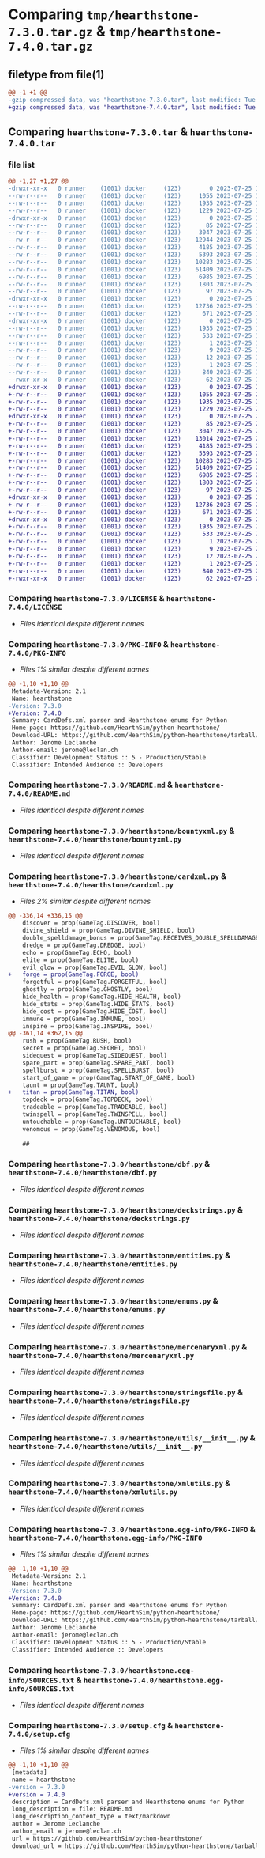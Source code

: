 # Comparing `tmp/hearthstone-7.3.0.tar.gz` & `tmp/hearthstone-7.4.0.tar.gz`

## filetype from file(1)

```diff
@@ -1 +1 @@
-gzip compressed data, was "hearthstone-7.3.0.tar", last modified: Tue Jul 25 19:24:43 2023, max compression
+gzip compressed data, was "hearthstone-7.4.0.tar", last modified: Tue Jul 25 20:07:57 2023, max compression
```

## Comparing `hearthstone-7.3.0.tar` & `hearthstone-7.4.0.tar`

### file list

```diff
@@ -1,27 +1,27 @@
-drwxr-xr-x   0 runner    (1001) docker     (123)        0 2023-07-25 19:24:43.428986 hearthstone-7.3.0/
--rw-r--r--   0 runner    (1001) docker     (123)     1055 2023-07-25 19:24:32.000000 hearthstone-7.3.0/LICENSE
--rw-r--r--   0 runner    (1001) docker     (123)     1935 2023-07-25 19:24:43.428986 hearthstone-7.3.0/PKG-INFO
--rw-r--r--   0 runner    (1001) docker     (123)     1229 2023-07-25 19:24:32.000000 hearthstone-7.3.0/README.md
-drwxr-xr-x   0 runner    (1001) docker     (123)        0 2023-07-25 19:24:43.428986 hearthstone-7.3.0/hearthstone/
--rw-r--r--   0 runner    (1001) docker     (123)       85 2023-07-25 19:24:32.000000 hearthstone-7.3.0/hearthstone/__init__.py
--rw-r--r--   0 runner    (1001) docker     (123)     3047 2023-07-25 19:24:32.000000 hearthstone-7.3.0/hearthstone/bountyxml.py
--rw-r--r--   0 runner    (1001) docker     (123)    12944 2023-07-25 19:24:32.000000 hearthstone-7.3.0/hearthstone/cardxml.py
--rw-r--r--   0 runner    (1001) docker     (123)     4185 2023-07-25 19:24:32.000000 hearthstone-7.3.0/hearthstone/dbf.py
--rw-r--r--   0 runner    (1001) docker     (123)     5393 2023-07-25 19:24:32.000000 hearthstone-7.3.0/hearthstone/deckstrings.py
--rw-r--r--   0 runner    (1001) docker     (123)    10283 2023-07-25 19:24:32.000000 hearthstone-7.3.0/hearthstone/entities.py
--rw-r--r--   0 runner    (1001) docker     (123)    61409 2023-07-25 19:24:32.000000 hearthstone-7.3.0/hearthstone/enums.py
--rw-r--r--   0 runner    (1001) docker     (123)     6985 2023-07-25 19:24:32.000000 hearthstone-7.3.0/hearthstone/mercenaryxml.py
--rw-r--r--   0 runner    (1001) docker     (123)     1803 2023-07-25 19:24:32.000000 hearthstone-7.3.0/hearthstone/stringsfile.py
--rw-r--r--   0 runner    (1001) docker     (123)       97 2023-07-25 19:24:32.000000 hearthstone-7.3.0/hearthstone/types.py
-drwxr-xr-x   0 runner    (1001) docker     (123)        0 2023-07-25 19:24:43.428986 hearthstone-7.3.0/hearthstone/utils/
--rw-r--r--   0 runner    (1001) docker     (123)    12736 2023-07-25 19:24:32.000000 hearthstone-7.3.0/hearthstone/utils/__init__.py
--rw-r--r--   0 runner    (1001) docker     (123)      671 2023-07-25 19:24:32.000000 hearthstone-7.3.0/hearthstone/xmlutils.py
-drwxr-xr-x   0 runner    (1001) docker     (123)        0 2023-07-25 19:24:43.428986 hearthstone-7.3.0/hearthstone.egg-info/
--rw-r--r--   0 runner    (1001) docker     (123)     1935 2023-07-25 19:24:43.000000 hearthstone-7.3.0/hearthstone.egg-info/PKG-INFO
--rw-r--r--   0 runner    (1001) docker     (123)      533 2023-07-25 19:24:43.000000 hearthstone-7.3.0/hearthstone.egg-info/SOURCES.txt
--rw-r--r--   0 runner    (1001) docker     (123)        1 2023-07-25 19:24:43.000000 hearthstone-7.3.0/hearthstone.egg-info/dependency_links.txt
--rw-r--r--   0 runner    (1001) docker     (123)        9 2023-07-25 19:24:43.000000 hearthstone-7.3.0/hearthstone.egg-info/requires.txt
--rw-r--r--   0 runner    (1001) docker     (123)       12 2023-07-25 19:24:43.000000 hearthstone-7.3.0/hearthstone.egg-info/top_level.txt
--rw-r--r--   0 runner    (1001) docker     (123)        1 2023-07-25 19:24:43.000000 hearthstone-7.3.0/hearthstone.egg-info/zip-safe
--rw-r--r--   0 runner    (1001) docker     (123)      840 2023-07-25 19:24:43.428986 hearthstone-7.3.0/setup.cfg
--rwxr-xr-x   0 runner    (1001) docker     (123)       62 2023-07-25 19:24:32.000000 hearthstone-7.3.0/setup.py
+drwxr-xr-x   0 runner    (1001) docker     (123)        0 2023-07-25 20:07:57.074354 hearthstone-7.4.0/
+-rw-r--r--   0 runner    (1001) docker     (123)     1055 2023-07-25 20:07:51.000000 hearthstone-7.4.0/LICENSE
+-rw-r--r--   0 runner    (1001) docker     (123)     1935 2023-07-25 20:07:57.074354 hearthstone-7.4.0/PKG-INFO
+-rw-r--r--   0 runner    (1001) docker     (123)     1229 2023-07-25 20:07:51.000000 hearthstone-7.4.0/README.md
+drwxr-xr-x   0 runner    (1001) docker     (123)        0 2023-07-25 20:07:57.074354 hearthstone-7.4.0/hearthstone/
+-rw-r--r--   0 runner    (1001) docker     (123)       85 2023-07-25 20:07:51.000000 hearthstone-7.4.0/hearthstone/__init__.py
+-rw-r--r--   0 runner    (1001) docker     (123)     3047 2023-07-25 20:07:51.000000 hearthstone-7.4.0/hearthstone/bountyxml.py
+-rw-r--r--   0 runner    (1001) docker     (123)    13014 2023-07-25 20:07:51.000000 hearthstone-7.4.0/hearthstone/cardxml.py
+-rw-r--r--   0 runner    (1001) docker     (123)     4185 2023-07-25 20:07:51.000000 hearthstone-7.4.0/hearthstone/dbf.py
+-rw-r--r--   0 runner    (1001) docker     (123)     5393 2023-07-25 20:07:51.000000 hearthstone-7.4.0/hearthstone/deckstrings.py
+-rw-r--r--   0 runner    (1001) docker     (123)    10283 2023-07-25 20:07:51.000000 hearthstone-7.4.0/hearthstone/entities.py
+-rw-r--r--   0 runner    (1001) docker     (123)    61409 2023-07-25 20:07:51.000000 hearthstone-7.4.0/hearthstone/enums.py
+-rw-r--r--   0 runner    (1001) docker     (123)     6985 2023-07-25 20:07:51.000000 hearthstone-7.4.0/hearthstone/mercenaryxml.py
+-rw-r--r--   0 runner    (1001) docker     (123)     1803 2023-07-25 20:07:51.000000 hearthstone-7.4.0/hearthstone/stringsfile.py
+-rw-r--r--   0 runner    (1001) docker     (123)       97 2023-07-25 20:07:51.000000 hearthstone-7.4.0/hearthstone/types.py
+drwxr-xr-x   0 runner    (1001) docker     (123)        0 2023-07-25 20:07:57.074354 hearthstone-7.4.0/hearthstone/utils/
+-rw-r--r--   0 runner    (1001) docker     (123)    12736 2023-07-25 20:07:51.000000 hearthstone-7.4.0/hearthstone/utils/__init__.py
+-rw-r--r--   0 runner    (1001) docker     (123)      671 2023-07-25 20:07:51.000000 hearthstone-7.4.0/hearthstone/xmlutils.py
+drwxr-xr-x   0 runner    (1001) docker     (123)        0 2023-07-25 20:07:57.074354 hearthstone-7.4.0/hearthstone.egg-info/
+-rw-r--r--   0 runner    (1001) docker     (123)     1935 2023-07-25 20:07:57.000000 hearthstone-7.4.0/hearthstone.egg-info/PKG-INFO
+-rw-r--r--   0 runner    (1001) docker     (123)      533 2023-07-25 20:07:57.000000 hearthstone-7.4.0/hearthstone.egg-info/SOURCES.txt
+-rw-r--r--   0 runner    (1001) docker     (123)        1 2023-07-25 20:07:57.000000 hearthstone-7.4.0/hearthstone.egg-info/dependency_links.txt
+-rw-r--r--   0 runner    (1001) docker     (123)        9 2023-07-25 20:07:57.000000 hearthstone-7.4.0/hearthstone.egg-info/requires.txt
+-rw-r--r--   0 runner    (1001) docker     (123)       12 2023-07-25 20:07:57.000000 hearthstone-7.4.0/hearthstone.egg-info/top_level.txt
+-rw-r--r--   0 runner    (1001) docker     (123)        1 2023-07-25 20:07:57.000000 hearthstone-7.4.0/hearthstone.egg-info/zip-safe
+-rw-r--r--   0 runner    (1001) docker     (123)      840 2023-07-25 20:07:57.074354 hearthstone-7.4.0/setup.cfg
+-rwxr-xr-x   0 runner    (1001) docker     (123)       62 2023-07-25 20:07:51.000000 hearthstone-7.4.0/setup.py
```

### Comparing `hearthstone-7.3.0/LICENSE` & `hearthstone-7.4.0/LICENSE`

 * *Files identical despite different names*

### Comparing `hearthstone-7.3.0/PKG-INFO` & `hearthstone-7.4.0/PKG-INFO`

 * *Files 1% similar despite different names*

```diff
@@ -1,10 +1,10 @@
 Metadata-Version: 2.1
 Name: hearthstone
-Version: 7.3.0
+Version: 7.4.0
 Summary: CardDefs.xml parser and Hearthstone enums for Python
 Home-page: https://github.com/HearthSim/python-hearthstone/
 Download-URL: https://github.com/HearthSim/python-hearthstone/tarball/master
 Author: Jerome Leclanche
 Author-email: jerome@leclan.ch
 Classifier: Development Status :: 5 - Production/Stable
 Classifier: Intended Audience :: Developers
```

### Comparing `hearthstone-7.3.0/README.md` & `hearthstone-7.4.0/README.md`

 * *Files identical despite different names*

### Comparing `hearthstone-7.3.0/hearthstone/bountyxml.py` & `hearthstone-7.4.0/hearthstone/bountyxml.py`

 * *Files identical despite different names*

### Comparing `hearthstone-7.3.0/hearthstone/cardxml.py` & `hearthstone-7.4.0/hearthstone/cardxml.py`

 * *Files 2% similar despite different names*

```diff
@@ -336,14 +336,15 @@
 	discover = prop(GameTag.DISCOVER, bool)
 	divine_shield = prop(GameTag.DIVINE_SHIELD, bool)
 	double_spelldamage_bonus = prop(GameTag.RECEIVES_DOUBLE_SPELLDAMAGE_BONUS, bool)
 	dredge = prop(GameTag.DREDGE, bool)
 	echo = prop(GameTag.ECHO, bool)
 	elite = prop(GameTag.ELITE, bool)
 	evil_glow = prop(GameTag.EVIL_GLOW, bool)
+	forge = prop(GameTag.FORGE, bool)
 	forgetful = prop(GameTag.FORGETFUL, bool)
 	ghostly = prop(GameTag.GHOSTLY, bool)
 	hide_health = prop(GameTag.HIDE_HEALTH, bool)
 	hide_stats = prop(GameTag.HIDE_STATS, bool)
 	hide_cost = prop(GameTag.HIDE_COST, bool)
 	immune = prop(GameTag.IMMUNE, bool)
 	inspire = prop(GameTag.INSPIRE, bool)
@@ -361,14 +362,15 @@
 	rush = prop(GameTag.RUSH, bool)
 	secret = prop(GameTag.SECRET, bool)
 	sidequest = prop(GameTag.SIDEQUEST, bool)
 	spare_part = prop(GameTag.SPARE_PART, bool)
 	spellburst = prop(GameTag.SPELLBURST, bool)
 	start_of_game = prop(GameTag.START_OF_GAME, bool)
 	taunt = prop(GameTag.TAUNT, bool)
+	titan = prop(GameTag.TITAN, bool)
 	topdeck = prop(GameTag.TOPDECK, bool)
 	tradeable = prop(GameTag.TRADEABLE, bool)
 	twinspell = prop(GameTag.TWINSPELL, bool)
 	untouchable = prop(GameTag.UNTOUCHABLE, bool)
 	venomous = prop(GameTag.VENOMOUS, bool)
 
 	##
```

### Comparing `hearthstone-7.3.0/hearthstone/dbf.py` & `hearthstone-7.4.0/hearthstone/dbf.py`

 * *Files identical despite different names*

### Comparing `hearthstone-7.3.0/hearthstone/deckstrings.py` & `hearthstone-7.4.0/hearthstone/deckstrings.py`

 * *Files identical despite different names*

### Comparing `hearthstone-7.3.0/hearthstone/entities.py` & `hearthstone-7.4.0/hearthstone/entities.py`

 * *Files identical despite different names*

### Comparing `hearthstone-7.3.0/hearthstone/enums.py` & `hearthstone-7.4.0/hearthstone/enums.py`

 * *Files identical despite different names*

### Comparing `hearthstone-7.3.0/hearthstone/mercenaryxml.py` & `hearthstone-7.4.0/hearthstone/mercenaryxml.py`

 * *Files identical despite different names*

### Comparing `hearthstone-7.3.0/hearthstone/stringsfile.py` & `hearthstone-7.4.0/hearthstone/stringsfile.py`

 * *Files identical despite different names*

### Comparing `hearthstone-7.3.0/hearthstone/utils/__init__.py` & `hearthstone-7.4.0/hearthstone/utils/__init__.py`

 * *Files identical despite different names*

### Comparing `hearthstone-7.3.0/hearthstone/xmlutils.py` & `hearthstone-7.4.0/hearthstone/xmlutils.py`

 * *Files identical despite different names*

### Comparing `hearthstone-7.3.0/hearthstone.egg-info/PKG-INFO` & `hearthstone-7.4.0/hearthstone.egg-info/PKG-INFO`

 * *Files 1% similar despite different names*

```diff
@@ -1,10 +1,10 @@
 Metadata-Version: 2.1
 Name: hearthstone
-Version: 7.3.0
+Version: 7.4.0
 Summary: CardDefs.xml parser and Hearthstone enums for Python
 Home-page: https://github.com/HearthSim/python-hearthstone/
 Download-URL: https://github.com/HearthSim/python-hearthstone/tarball/master
 Author: Jerome Leclanche
 Author-email: jerome@leclan.ch
 Classifier: Development Status :: 5 - Production/Stable
 Classifier: Intended Audience :: Developers
```

### Comparing `hearthstone-7.3.0/hearthstone.egg-info/SOURCES.txt` & `hearthstone-7.4.0/hearthstone.egg-info/SOURCES.txt`

 * *Files identical despite different names*

### Comparing `hearthstone-7.3.0/setup.cfg` & `hearthstone-7.4.0/setup.cfg`

 * *Files 1% similar despite different names*

```diff
@@ -1,10 +1,10 @@
 [metadata]
 name = hearthstone
-version = 7.3.0
+version = 7.4.0
 description = CardDefs.xml parser and Hearthstone enums for Python
 long_description = file: README.md
 long_description_content_type = text/markdown
 author = Jerome Leclanche
 author_email = jerome@leclan.ch
 url = https://github.com/HearthSim/python-hearthstone/
 download_url = https://github.com/HearthSim/python-hearthstone/tarball/master
```

